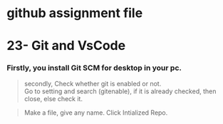 # github assignment file

# 23- Git and VsCode

### Firstly, you install Git SCM for desktop in your pc.
> secondly, Check whether git is enabled or not.  
> Go to setting and search (gitenable), if it is already checked, then close, else check it.

> Make a file, give any name. 
> Click Intialized Repo.